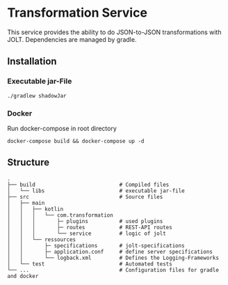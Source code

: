 # Transformation Service
This service provides the ability to do JSON-to-JSON transformations with JOLT. Dependencies are managed by gradle.
## Installation
### Executable jar-File
```shell
./gradlew shadowJar   
```
### Docker
Run docker-compose in root directory
```shell
docker-compose build && docker-compose up -d    
```
## Structure
    .
    ├── build                           # Compiled files
    │   └── libs                        # executable jar-file
    ├── src                             # Source files
    │   ├── main                        
    │   │   ├── kotlin                  
    │   │   │   └── com.transformation         
    │   │   │       ├─ plugins          # used plugins
    │   │   │       ├─ routes           # REST-API routes   
    │   │   │       └── service         # logic of jolt   
    │   │   └── ressources             
    │   │       ├─ specifications       # jolt-specifications
    │   │       ├─ application.conf     # define server specifications
    │   │       └── logback.xml         # Defines the Logging-Frameworks
    │   └── test                        # Automated tests
    └── ...                             # Configuration files for gradle and docker